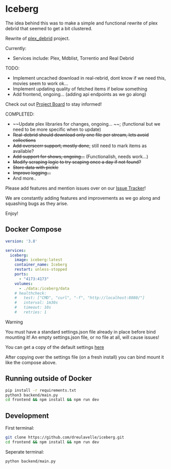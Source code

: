 # Iceberg

The idea behind this was to make a simple and functional rewrite of plex debrid that seemed to get a bit clustered.

Rewrite of [plex_debrid](https://github.com/itsToggle/plex_debrid) project.

Currently:
- Services include: Plex, Mdblist, Torrentio and Real Debrid

TODO:
- Implement uncached download in real-rebrid, dont know if we need this, movies seem to work ok...
- Implement updating quality of fetched items if below something
- Add frontend, ongoing... (adding api endpoints as we go along)

Check out out [Project Board](https://github.com/users/dreulavelle/projects/2) to stay informed!

COMPLETED:
- ~~Update plex libraries for changes, ongoing... ~~; (functional but we need to be more specific when to update)
- ~~Real-debrid should download only one file per stream, lets avoid collections~~
- ~~Add overseerr support, mostly done~~; still need to mark items as available?
- ~~Add support for shows, ongoing...~~ (Functionalish, needs work...)
- ~~Modify scraping logic to try scaping once a day if not found?~~
- ~~Store data with pickle~~
- ~~Improve logging...~~
- And more..

Please add features and mention issues over on our [Issue Tracker](https://github.com/dreulavelle/iceberg/issues)!

We are constantly adding features and improvements as we go along and squashing bugs as they arise.

Enjoy!

## Docker Compose

```yml
version: '3.8'

services:
  iceberg:
    image: iceberg:latest
    container_name: Iceberg
    restart: unless-stopped
    ports:
      - "4173:4173"
    volumes:
      - ./data:/iceberg/data
    # healthcheck:
    #   test: ["CMD", "curl", "-f", "http://localhost:8080/"]
    #   interval: 1m30s
    #   timeout: 10s
    #   retries: 1
```

> [!WARNING]  
> You must have a standard settings.json file already in place before bind mounting it!
> An empty settings.json file, or no file at all, will cause issues!

You can get a copy of the default settings [here](https://raw.githubusercontent.com/dreulavelle/iceberg/main/backend/utils/default_settings.json)

After copying over the settings file (on a fresh install) you can bind mount it like the compose above.

## Running outside of Docker

```sh
pip install -r requirements.txt
python3 backend/main.py
cd frontend && npm install && npm run dev
```

## Development

First terminal:

```sh
git clone https://github.com/dreulavelle/iceberg.git
cd frontend && npm install && npm run dev
```

Seperate terminal:

```sh
python backend/main.py
```
```